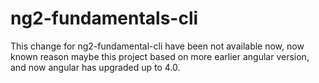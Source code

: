 # ng2-fundamentals-cli

This change for ng2-fundamental-cli have been not available now, now known reason maybe this project based on more earlier angular version, and now angular has upgraded up to 4.0.
